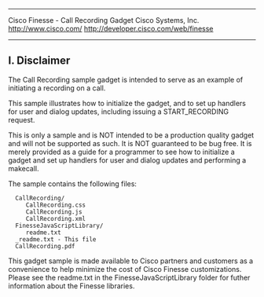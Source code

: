 ****************************************************************************
Cisco Finesse - Call Recording Gadget
Cisco Systems, Inc.
http://www.cisco.com/
http://developer.cisco.com/web/finesse
****************************************************************************

I. Disclaimer
-------------------------------------------------------------------------------

   The Call Recording sample gadget is intended to serve as an example of 
   initiating a recording on a call.
   
   This sample illustrates how to initialize the gadget, and to set up handlers
   for user and dialog updates, including issuing a START_RECORDING request.
      
   This is only a sample and is NOT intended to be a production quality
   gadget and will not be supported as such.  It is NOT guaranteed to
   be bug free. It is merely provided as a guide for a programmer to see
   how to initialize a gadget and set up handlers for user and dialog updates
   and performing a makecall.
   
   The sample contains the following files:
      
      CallRecording/
         CallRecording.css
         CallRecording.js
         CallRecording.xml
      FinesseJavaScriptLibrary/
         readme.txt
      _readme.txt - This file
      CallRecording.pdf

   This gadget sample is made available to Cisco partners and customers as
   a convenience to help minimize the cost of Cisco Finesse customizations.
   Please see the readme.txt in the FinesseJavaScriptLibrary folder for
   futher information about the Finesse libraries.